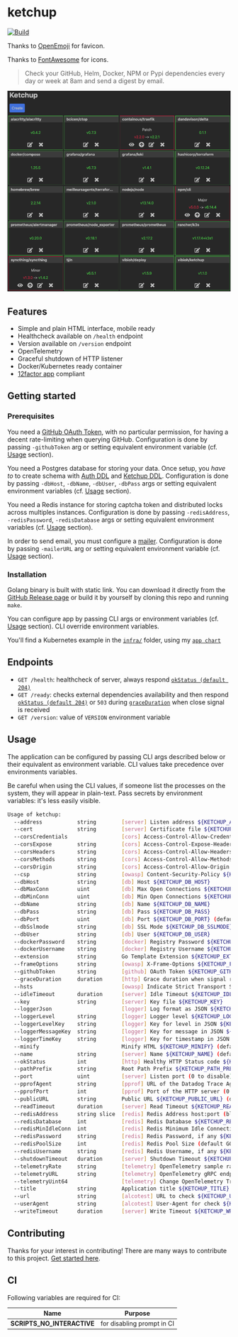 # ketchup

[![Build](https://github.com/ViBiOh/ketchup/workflows/Build/badge.svg)](https://github.com/ViBiOh/ketchup/actions)

Thanks to [OpenEmoji](https://openmoji.org) for favicon.

Thanks to [FontAwesome](https://fontawesome.com) for icons.

> Check your GitHub, Helm, Docker, NPM or Pypi dependencies every day or week at 8am and send a digest by email.

![](ketchup.png)

## Features

- Simple and plain HTML interface, mobile ready
- Healthcheck available on `/health` endpoint
- Version available on `/version` endpoint
- OpenTelemetry
- Graceful shutdown of HTTP listener
- Docker/Kubernetes ready container
- [12factor app](https://12factor.net) compliant

## Getting started

### Prerequisites

You need a [GitHub OAuth Token](https://github.com/settings/tokens), with no particular permission, for having a decent rate-limiting when querying GitHub. Configuration is done by passing `-githubToken` arg or setting equivalent environment variable (cf. [Usage](#usage) section).

You need a Postgres database for storing your data. Once setup, you _have to_ to create schema with [Auth DDL](https://github.com/ViBiOh/auth/blob/main/ddl.sql) and [Ketchup DDL](sql/ddl.sql). Configuration is done by passing `-dbHost`, `-dbName`, `-dbUser`, `-dbPass` args or setting equivalent environment variables (cf. [Usage](#usage) section).

You need a Redis instance for storing captcha token and distributed locks across multiples instances. Configuration is done by passing `-redisAddress`, `-redisPassword`, `-redisDatabase` args or setting equivalent environment variables (cf. [Usage](#usage) section).

In order to send email, you must configure a [mailer](https://github.com/ViBiOh/mailer#getting-started). Configuration is done by passing `-mailerURL` arg or setting equivalent environment variable (cf. [Usage](#usage) section).

### Installation

Golang binary is built with static link. You can download it directly from the [GitHub Release page](https://github.com/ViBiOh/ketchup/releases) or build it by yourself by cloning this repo and running `make`.

You can configure app by passing CLI args or environment variables (cf. [Usage](#usage) section). CLI override environment variables.

You'll find a Kubernetes example in the [`infra/`](infra) folder, using my [`app chart`](https://github.com/ViBiOh/charts/tree/main/app)

## Endpoints

- `GET /health`: healthcheck of server, always respond [`okStatus (default 204)`](#usage)
- `GET /ready`: checks external dependencies availability and then respond [`okStatus (default 204)`](#usage) or `503` during [`graceDuration`](#usage) when close signal is received
- `GET /version`: value of `VERSION` environment variable

## Usage

The application can be configured by passing CLI args described below or their equivalent as environment variable. CLI values take precedence over environments variables.

Be careful when using the CLI values, if someone list the processes on the system, they will appear in plain-text. Pass secrets by environment variables: it's less easily visible.

```bash
Usage of ketchup:
  --address           string        [server] Listen address ${KETCHUP_ADDRESS}
  --cert              string        [server] Certificate file ${KETCHUP_CERT}
  --corsCredentials                 [cors] Access-Control-Allow-Credentials ${KETCHUP_CORS_CREDENTIALS} (default false)
  --corsExpose        string        [cors] Access-Control-Expose-Headers ${KETCHUP_CORS_EXPOSE}
  --corsHeaders       string        [cors] Access-Control-Allow-Headers ${KETCHUP_CORS_HEADERS} (default "Content-Type")
  --corsMethods       string        [cors] Access-Control-Allow-Methods ${KETCHUP_CORS_METHODS} (default "GET")
  --corsOrigin        string        [cors] Access-Control-Allow-Origin ${KETCHUP_CORS_ORIGIN} (default "*")
  --csp               string        [owasp] Content-Security-Policy ${KETCHUP_CSP} (default "default-src 'self'; base-uri 'self'; script-src 'self' 'httputils-nonce'; style-src 'self' 'httputils-nonce'")
  --dbHost            string        [db] Host ${KETCHUP_DB_HOST}
  --dbMaxConn         uint          [db] Max Open Connections ${KETCHUP_DB_MAX_CONN} (default 5)
  --dbMinConn         uint          [db] Min Open Connections ${KETCHUP_DB_MIN_CONN} (default 2)
  --dbName            string        [db] Name ${KETCHUP_DB_NAME}
  --dbPass            string        [db] Pass ${KETCHUP_DB_PASS}
  --dbPort            uint          [db] Port ${KETCHUP_DB_PORT} (default 5432)
  --dbSslmode         string        [db] SSL Mode ${KETCHUP_DB_SSLMODE} (default "disable")
  --dbUser            string        [db] User ${KETCHUP_DB_USER}
  --dockerPassword    string        [docker] Registry Password ${KETCHUP_DOCKER_PASSWORD}
  --dockerUsername    string        [docker] Registry Username ${KETCHUP_DOCKER_USERNAME}
  --extension         string        Go Template Extension ${KETCHUP_EXTENSION} (default "tmpl")
  --frameOptions      string        [owasp] X-Frame-Options ${KETCHUP_FRAME_OPTIONS} (default "deny")
  --githubToken       string        [github] OAuth Token ${KETCHUP_GITHUB_TOKEN}
  --graceDuration     duration      [http] Grace duration when signal received ${KETCHUP_GRACE_DURATION} (default 30s)
  --hsts                            [owasp] Indicate Strict Transport Security ${KETCHUP_HSTS} (default true)
  --idleTimeout       duration      [server] Idle Timeout ${KETCHUP_IDLE_TIMEOUT} (default 2m0s)
  --key               string        [server] Key file ${KETCHUP_KEY}
  --loggerJson                      [logger] Log format as JSON ${KETCHUP_LOGGER_JSON} (default false)
  --loggerLevel       string        [logger] Logger level ${KETCHUP_LOGGER_LEVEL} (default "INFO")
  --loggerLevelKey    string        [logger] Key for level in JSON ${KETCHUP_LOGGER_LEVEL_KEY} (default "level")
  --loggerMessageKey  string        [logger] Key for message in JSON ${KETCHUP_LOGGER_MESSAGE_KEY} (default "msg")
  --loggerTimeKey     string        [logger] Key for timestamp in JSON ${KETCHUP_LOGGER_TIME_KEY} (default "time")
  --minify                          Minify HTML ${KETCHUP_MINIFY} (default true)
  --name              string        [server] Name ${KETCHUP_NAME} (default "http")
  --okStatus          int           [http] Healthy HTTP Status code ${KETCHUP_OK_STATUS} (default 204)
  --pathPrefix        string        Root Path Prefix ${KETCHUP_PATH_PREFIX}
  --port              uint          [server] Listen port (0 to disable) ${KETCHUP_PORT} (default 1080)
  --pprofAgent        string        [pprof] URL of the Datadog Trace Agent (e.g. http://datadog.observability:8126) ${KETCHUP_PPROF_AGENT}
  --pprofPort         int           [pprof] Port of the HTTP server (0 to disable) ${KETCHUP_PPROF_PORT} (default 0)
  --publicURL         string        Public URL ${KETCHUP_PUBLIC_URL} (default "https://ketchup.vibioh.fr")
  --readTimeout       duration      [server] Read Timeout ${KETCHUP_READ_TIMEOUT} (default 5s)
  --redisAddress      string slice  [redis] Redis Address host:port (blank to disable) ${KETCHUP_REDIS_ADDRESS}, as a string slice, environment variable separated by "," (default [127.0.0.1:6379])
  --redisDatabase     int           [redis] Redis Database ${KETCHUP_REDIS_DATABASE} (default 0)
  --redisMinIdleConn  int           [redis] Redis Minimum Idle Connections ${KETCHUP_REDIS_MIN_IDLE_CONN} (default 0)
  --redisPassword     string        [redis] Redis Password, if any ${KETCHUP_REDIS_PASSWORD}
  --redisPoolSize     int           [redis] Redis Pool Size (default GOMAXPROCS*10) ${KETCHUP_REDIS_POOL_SIZE} (default 0)
  --redisUsername     string        [redis] Redis Username, if any ${KETCHUP_REDIS_USERNAME}
  --shutdownTimeout   duration      [server] Shutdown Timeout ${KETCHUP_SHUTDOWN_TIMEOUT} (default 10s)
  --telemetryRate     string        [telemetry] OpenTelemetry sample rate, 'always', 'never' or a float value ${KETCHUP_TELEMETRY_RATE} (default "always")
  --telemetryURL      string        [telemetry] OpenTelemetry gRPC endpoint (e.g. otel-exporter:4317) ${KETCHUP_TELEMETRY_URL}
  --telemetryUint64                 [telemetry] Change OpenTelemetry Trace ID format to an unsigned int 64 ${KETCHUP_TELEMETRY_UINT64} (default true)
  --title             string        Application title ${KETCHUP_TITLE} (default "Ketchup")
  --url               string        [alcotest] URL to check ${KETCHUP_URL}
  --userAgent         string        [alcotest] User-Agent for check ${KETCHUP_USER_AGENT} (default "Alcotest")
  --writeTimeout      duration      [server] Write Timeout ${KETCHUP_WRITE_TIMEOUT} (default 10s)
```

## Contributing

Thanks for your interest in contributing! There are many ways to contribute to this project. [Get started here](CONTRIBUTING.md).

## CI

Following variables are required for CI:

|            Name            |          Purpose           |
| :------------------------: | :------------------------: |
| **SCRIPTS_NO_INTERACTIVE** | for disabling prompt in CI |

